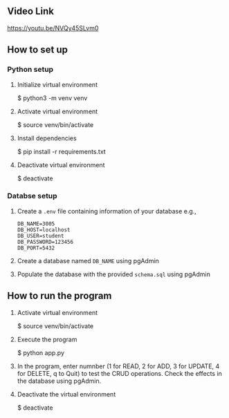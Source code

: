 ## Video Link

https://youtu.be/NVQy45SLvm0

## How to set up

### Python setup

1. Initialize virtual environment

    $ python3 -m venv venv

2. Activate virtual environment

    $ source venv/bin/activate

3. Install dependencies

    $ pip install -r requirements.txt

4. Deactivate virtual environment

    $ deactivate

### Databse setup

1. Create a `.env` file containing information of your database
e.g.,

    ```
    DB_NAME=3005
    DB_HOST=localhost
    DB_USER=student
    DB_PASSWORD=123456
    DB_PORT=5432
    ```

2. Create a database named `DB_NAME` using pgAdmin

3. Populate the database with the provided `schema.sql` using pgAdmin

## How to run the program

1. Activate virtual environment

    $ source venv/bin/activate

2. Execute the program

    $ python app.py

3. In the program, enter numnber (1 for READ, 2 for ADD, 3 for UPDATE, 4 for DELETE, q to Quit) to test the CRUD operations. Check the effects in the database using pgAdmin.

4. Deactivate the virtual environment

    $ deactivate